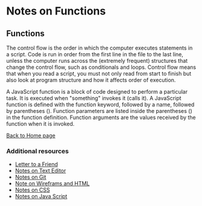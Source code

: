 # Notes on Functions

## Functions

The control flow is the order in which the computer executes statements in a script. Code is run in order from the first line in the file to the last line, unless the computer runs across the (extremely frequent) structures that change the control flow, such as conditionals and loops. Control flow means that when you read a script, you must not only read from start to finish but also look at program structure and how it affects order of execution.

A JavaScript function is a block of code designed to perform a particular task. It is executed when "something" invokes it (calls it). A JavaScript function is defined with the function keyword, followed by a name, followed by parentheses (). Function parameters are listed inside the parentheses () in the function definition. Function arguments are the values received by the function when it is invoked.

[Back to Home page](/README.md)

### Additional resources

- [Letter to a Friend](/SummeryForAFriend.md)
- [Notes on Text Editor](/TextEditorCommand.md)
- [Notes on Git](/GitNotes.md)
- [Note on Wireframs and HTML](/WireframeHTML.md)
- [Notes on CSS](/CSSnotes.md)
- [Notes on Java Script](/js1.md)
